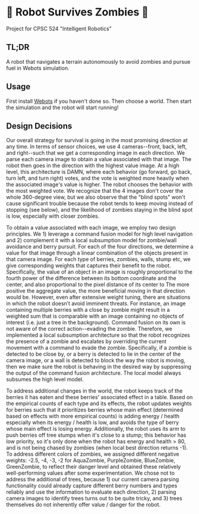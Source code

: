 # :construction: Robot Survives Zombies :construction:
Project for CPSC 524 "Intelligent Robotics"

## TL;DR
A robot that navigates a terrain autonomously to avoid zombies and pursue fuel in Webots simulation.

## Usage
First install [Webots](https://cyberbotics.com/) if you haven't done so. Then choose a world. Then start the simulation and the robot will start running!

## Design Decisions
Our overall strategy for survival is going in the most promising direction at any time. In terms of sensor choices, we use 4 cameras--front, back, left, and right--such that we get a corresponding image in each direction. We parse each camera image to obtain a value associated with that image. The robot then goes in the direction with the highest value image. At a high level, this architecture is DAMN, where each behavior (go forward, go back, turn left, and turn right) votes, and the vote is weighted more heavily when the associated image's value is higher. The robot chooses the behavior with the most weighted vote. We recognize that the 4 images don't cover the whole 360-degree view, but we also observe that the "blind spots" won't cause significant trouble because the robot tends to keep moving instead of stopping (see below), and the likelihood of zombies staying in the blind spot is low, especially with closer zombies.


To obtain a value associated with each image, we employ two design principles. We 1) leverage a command fusion model for high level navigation and 2) complement it with a local subsumption model for zombie/wall avoidance and berry pursuit. For each of the four directions, we determine a value for that image through a linear combination of the objects present in that camera image. For each type of berries, zombies, walls, stump etc, we give corresponding weights that captures their benefit to the robot. Specifically, the value of an object in an image is roughly proportional to the fourth power of the difference between its bottom coordinate and the center, and also proportional to the pixel distance of its center to The more positive the aggregate value, the more beneficial moving in that direction would be. However, even after extensive weight tuning, there are situations in which the robot doesn’t avoid imminent threats. For instance, an image containing multiple berries with a close by zombie might result in a weighted sum that is comparable with an image containing no objects of interest (i.e. just a tree in the background). Command fusion on its own is not aware of the correct action--evading the zombie. Therefore, we implemented a local subsumption architecture so that the robot recognizes the presence of a zombie and escalates by overriding the current movement with a command to evade the zombie. Specifically, if a zombie is detected to be close by, or a berry is detected to lie in the center of the camera image, or a wall is detected to block the way the robot is moving, then we make sure the robot is behaving in the desired way by suppressing the output of the command fusion architecture. The local model always subsumes the high level model. 


To address additional changes in the world, the robot keeps track of the berries it has eaten and these berries' associated effect in a table. Based on the empirical counts of each type and its effects, the robot updates weights for berries such that it prioritizes berries whose main effect (determined based on effects with more empirical counts) is adding energy / health especially when its energy / health is low, and avoids the type of berry whose main effect is losing energy. Additionally, the robot uses its arm to push berries off tree stumps when it's close to a stump; this behavior has low priority, so it's only done when the robot has energy and health > 80, and is not being chased by zombies (when local best direction returns -1). To address different colors of zombies, we assigned different negative weights: -2.5, -4, -3, -2 for AquaZombie, PurpleZombie, BlueZombie, GreenZombie, to reflect their danger level and obtained these relatively well-performing values after some experimentation. We chose not to address the additional of trees, because 1) our current camera parsing functionality could already capture different berry numbers and types reliably and use the information to evaluate each direction, 2) parsing camera images to identify trees turns out to be quite tricky, and 3) trees themselves do not inherently offer value / danger for the robot.
